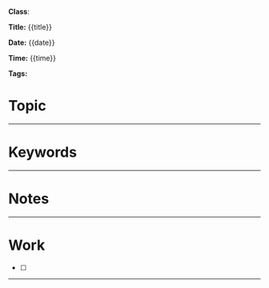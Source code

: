 **Class**: 

**Title:** {{title}}

**Date:** {{date}}

**Time:** {{time}}

**Tags:**

# Topic



---
# Keywords



--- 
# Notes



---
# Work

- [ ] 

---
